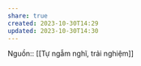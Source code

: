 ```yaml
---
share: true
created: 2023-10-30T14:29
updated: 2023-10-30T14:30
---
```

Nguồn:: [[Tự ngẫm nghĩ, trải nghiệm]]
